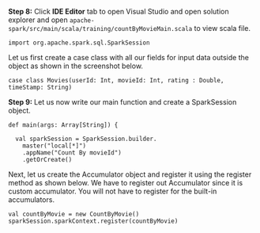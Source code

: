 **Step 8:** Click **IDE Editor** tab to open Visual Studio and open solution explorer and open `apache-spark/src/main/scala/training/countByMovieMain.scala` to view scala file.

```
import org.apache.spark.sql.SparkSession
```

Let us first create a case class with all our fields for input data outside the object as shown in the screenshot below.

```
case class Movies(userId: Int, movieId: Int, rating : Double, timeStamp: String)
```



**Step 9:** Let us now write our main function and create a SparkSession object. 

```
def main(args: Array[String]) {

  val sparkSession = SparkSession.builder.
    master("local[*]")
    .appName("Count By movieId")
    .getOrCreate()
```

Next, let us create the Accumulator object and register it using the register method as shown below. We have to register out Accumulator since it is custom accumulator. You will not have to register for the built-in accumulators.

```
val countByMovie = new CountByMovie()
sparkSession.sparkContext.register(countByMovie)
```

